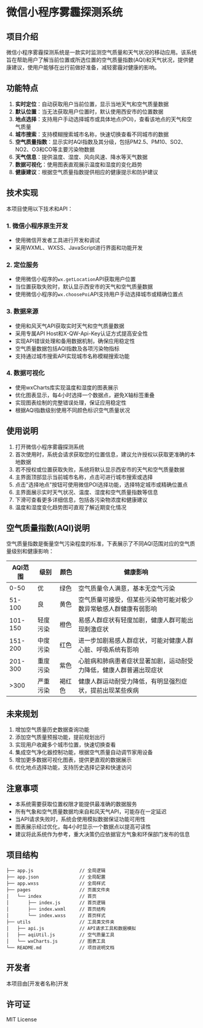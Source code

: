# 微信小程序雾霾探测系统

## 项目介绍
微信小程序雾霾探测系统是一款实时监测空气质量和天气状况的移动应用。该系统旨在帮助用户了解当前位置或所选位置的空气质量指数(AQI)和天气状况，提供健康建议，使用户能够在出行前做好准备，减轻雾霾对健康的影响。

## 功能特点
1. **实时定位**：自动获取用户当前位置，显示当地天气和空气质量数据
2. **默认位置**：当无法获取用户位置时，默认使用西安市的位置数据
3. **地点选择**：支持用户手动选择城市或具体地点(POI)，查看该地点的天气和空气质量
4. **城市搜索**：支持模糊搜索城市名称，快速切换查看不同城市的数据
5. **空气质量指数**：显示实时AQI指数及其分级，包括PM2.5、PM10、SO2、NO2、O3和CO等主要污染物数据
6. **天气信息**：提供温度、湿度、风向风速、降水等天气数据
7. **数据可视化**：使用图表直观展示温度和湿度的变化趋势
8. **健康建议**：根据空气质量指数提供相应的健康提示和防护建议

## 技术实现
本项目使用以下技术和API：

### 1. 微信小程序原生开发
- 使用微信开发者工具进行开发和调试
- 采用WXML、WXSS、JavaScript进行界面和功能开发

### 2. 定位服务
- 使用微信小程序的`wx.getLocation`API获取用户位置
- 当位置获取失败时，默认显示西安市的天气和空气质量数据
- 使用微信小程序的`wx.choosePoi`API支持用户手动选择城市或精确位置点

### 3. 数据来源
- 使用和风天气API获取实时天气和空气质量数据
- 采用专属API Host和X-QW-Api-Key认证方式提高安全性
- 实现API错误处理和备用数据机制，确保应用稳定性
- 空气质量数据包括AQI指数及各项污染物指标
- 支持通过城市搜索API实现城市名称模糊搜索功能

### 4. 数据可视化
- 使用wxCharts库实现温度和湿度的图表展示
- 优化图表显示，每4小时选择一个数据点，避免X轴标签重叠
- 实现图表绘制的完整错误处理，保证应用稳定性
- 根据AQI指数级别使用不同颜色标识空气质量状况

## 使用说明
1. 打开微信小程序雾霾探测系统
2. 首次使用时，系统会请求获取您的位置信息，建议允许授权以获取更准确的本地数据
3. 若不授权或位置获取失败，系统将默认显示西安市的天气和空气质量数据
4. 主界面顶部显示当前城市名称，点击可进行城市搜索或选择
5. 点击"选择地点"按钮可使用微信POI选择功能，选择特定城市或精确位置点
6. 主界面展示实时天气状况、温度、湿度和空气质量指数等信息
7. 下滑可查看更多详细信息，包括各污染物浓度和健康建议
8. 温度和湿度变化趋势图可直观了解近期变化情况

## 空气质量指数(AQI)说明
空气质量指数是衡量空气污染程度的标准，下表展示了不同AQI范围对应的空气质量级别和健康影响：

| AQI范围 | 级别 | 颜色 | 健康影响 |
|--------|------|-----|---------|
| 0-50 | 优 | 绿色 | 空气质量令人满意，基本无空气污染 |
| 51-100 | 良 | 黄色 | 空气质量可接受，但某些污染物可能对极少数异常敏感人群健康有弱影响 |
| 101-150 | 轻度污染 | 橙色 | 易感人群症状有轻度加剧，健康人群可能出现刺激症状 |
| 151-200 | 中度污染 | 红色 | 进一步加剧易感人群症状，可能对健康人群心脏、呼吸系统有影响 |
| 201-300 | 重度污染 | 紫色 | 心脏病和肺病患者症状显著加剧，运动耐受力降低，健康人群普遍出现症状 |
| >300 | 严重污染 | 褐红色 | 健康人群运动耐受力降低，有明显强烈症状，提前出现某些疾病 |

## 未来规划
1. 增加空气质量历史数据查询功能
2. 添加空气质量预报功能，提前规划出行
3. 实现用户收藏多个城市位置，快速切换查看
4. 集成空气净化器控制功能，根据空气质量自动调节家用设备
5. 增加更多数据可视化图表，提供更直观的数据展示
6. 优化地点选择功能，支持历史选择记录和快速访问

## 注意事项
- 本系统需要获取位置权限才能提供最准确的数据服务
- 所有气象和空气质量数据均来自和风天气API，可能存在一定延迟
- 当API请求失败时，系统会使用模拟数据保证功能可用性
- 图表展示经过优化，每4小时显示一个数据点以提高可读性
- 建议将此系统作为参考，重大决策仍应依据官方气象和环保部门发布的信息

## 项目结构

```
├── app.js                 // 全局逻辑
├── app.json               // 全局配置
├── app.wxss               // 全局样式
├── pages                  // 页面文件夹
│   └── index              // 首页
│       ├── index.js       // 首页逻辑
│       ├── index.wxml     // 首页结构
│       └── index.wxss     // 首页样式
├── utils                  // 工具类文件夹
│   ├── api.js             // API请求工具和数据模拟
│   ├── aqiUtil.js         // 空气质量工具
│   └── wxCharts.js        // 图表工具
└── README.md              // 项目说明文档
```

## 开发者

本项目由[开发者名称]开发

## 许可证

MIT License 